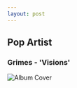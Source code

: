```yaml
---
layout: post
---
```


## Pop Artist
### Grimes - 'Visions'

![Album Cover](https://upload.wikimedia.org/wikipedia/en/c/c1/Grimes_-_Visions_album_cover.png)
